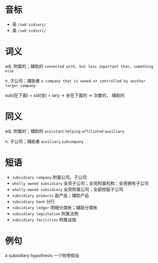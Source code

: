 # 音标

- 英 `/səb'sɪdɪərɪ/`
- 美 `/səb'sɪdɪɛri/`

# 词义

adj. 附属的；辅助的
`connected with, but less important than, something else`

n. 子公司；辅助者
`a company that is owned or controlled by another larger company`



sub(在下面) + sid(坐) + iary → 坐在下面的 → 次要的， 辅助的

# 同义

adj. 附属的；辅助的
`assistant` `helping` `affiliated` `auxiliary`

n. 子公司；辅助者
`auxiliary` `subcompany`

# 短语

- `subsidiary company` 附属公司，子公司
- `wholly owned subsidiary` 全资子公司；全资附属机构；全资拥有子公司
- `wholly-owned subsidiary` 全资附属公司；全部控股子公司
- `subsidiary products` 副产品；辅助产品
- `subsidiary bank` 分行
- `subsidiary ledger` 明细分类帐；辅助分类帐
- `subsidiary legislation` 附属法例
- `subsidiary facilities` 附属设施

# 例句

a subsidiary hypothesis
一个附带假设


